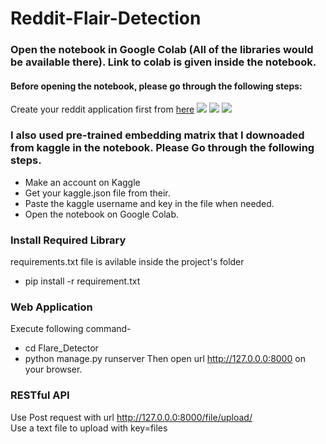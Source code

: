 # Reddit-Flair-Detection

### Open the notebook in Google Colab (All of the libraries would be available there). Link to colab is given inside the notebook.

#### Before opening the notebook, please go through the following steps:
Create your reddit application first from <a href="https://www.reddit.com/prefs/apps">here</a>
![](https://miro.medium.com/max/1280/1*GQ8IREDENnkCRQT3VS55mQ.png)
![](https://miro.medium.com/max/1280/1*ssLYczSLGzfm6SPM7mWzBg.png)
![](https://miro.medium.com/max/1280/1*khszOCCaCtqZ6jM19uhpiQ.png)

### I also used pre-trained embedding matrix that I downoaded from kaggle in the notebook. Please Go through the following steps.
- Make an account on Kaggle
- Get your kaggle.json file from their.
- Paste the kaggle username and key in the file when needed.
- Open the notebook on Google Colab.

### Install Required Library
requirements.txt file is avilable inside the project's folder
- pip install -r requirement.txt

### Web Application
Execute following command-
- cd Flare_Detector
- python manage.py runserver
Then open url http://127.0.0.0:8000 on your browser.

### RESTful API
Use Post request with url http://127.0.0.0:8000/file/upload/<br>
Use a text file to upload with key=files


